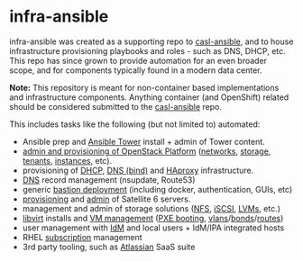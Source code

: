 # infra-ansible

infra-ansible was created as a supporting repo to [casl-ansible](https://github.com/redhat-cop/casl-ansible), and to house infrastructure provisioning playbooks and roles - such as DNS, DHCP, etc. This repo has since grown to provide automation for an even broader scope, and for components typically found in a modern data center.

**Note:** This repository is meant for non-container based implementations and infrastructure components. Anything container (and OpenShift) related should be considered submitted to the [casl-ansible](https://github.com/redhat-cop/casl-ansible) repo.



This includes tasks like the following (but not limited to) automated:
- Ansible prep and [Ansible Tower](roles/ansible/tower) install + admin of Tower content.
- [admin and provisioning of OpenStack Platform](roles/osp) ([networks](roles/osp/admin-network), [storage](roles/osp/admin-volume), [tenants](roles/osp/admin-project), [instances](roles/osp/admin-instance), etc).
- provisioning of [DHCP](roles/dhcp), [DNS (bind)](roles/config-dns-server) and [HAproxy](roles/load-balancers/manage-haproxy) infrastructure.
- [DNS](roles/dns) record management (nsupdate, Route53)
- generic [bastion deployment](playbooks/provision-bastion) (including docker, authentication, GUIs, etc)
- [provisioning](playbooks/provision-satellite-server) and [admin](roles/config-satellite) of Satellite 6 servers.
- management and admin of storage solutions ([NFS](roles/nfs-server), [iSCSI](roles/config-iscsi-client), [LVMs](roles/config-lvm), etc.)
- [libvirt](roles/config-libvirt) installs and [VM management](roles/virt-install) ([PXE booting](roles/config-pxe), [vlans](roles/config-vlans)/[bonds](roles/config-bonding)/[routes](roles/config-routes))
- user management with [IdM](roles/idm) and local users + IdM/IPA integrated hosts
- RHEL [subscription](roles/rhsm) management
- 3rd party tooling, such as [Atlassian](roles/user-management) SaaS suite
